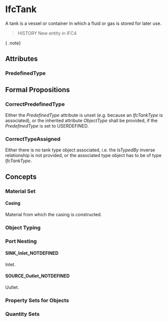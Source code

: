 # IfcTank

A tank is a vessel or container in which a fluid or gas is stored for later use.
<!-- end of short definition -->

> HISTORY New entity in IFC4

{ .note}
>

## Attributes

### PredefinedType


## Formal Propositions

### CorrectPredefinedType
Either the _PredefinedType_ attribute is unset (e.g. because an _IfcTankType_ is associated), or the inherited attribute _ObjectType_ shall be provided, if the _PredefinedType_ is set to USERDEFINED.

### CorrectTypeAssigned
Either there is no tank type object associated, i.e. the _IsTypedBy_ inverse relationship is not provided, or the associated type object has to be of type _IfcTankType_.

## Concepts

### Material Set



#### Casing

Material from which the casing is constructed.

### Object Typing



### Port Nesting



#### SINK_Inlet_NOTDEFINED

Inlet.

#### SOURCE_Outlet_NOTDEFINED

Uutlet.

### Property Sets for Objects



### Quantity Sets



